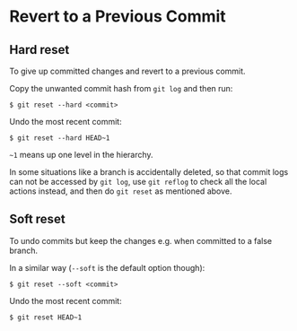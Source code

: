 # Revert to a Previous Commit

## Hard reset

To give up committed changes and revert to a previous commit.

Copy the unwanted commit hash from `git log` and then run:

```console
$ git reset --hard <commit>
```

Undo the most recent commit:

```console
$ git reset --hard HEAD~1
```

`~1` means up one level in the hierarchy.

In some situations like a branch is accidentally deleted, so that commit logs can not be accessed by `git log`, use `git reflog` to check all the local actions instead, and then do `git reset` as mentioned above.

## Soft reset

To undo commits but keep the changes e.g. when committed to a false branch.

In a similar way (`--soft` is the default option though):

```console
$ git reset --soft <commit>
```

Undo the most recent commit:

```console
$ git reset HEAD~1
```
